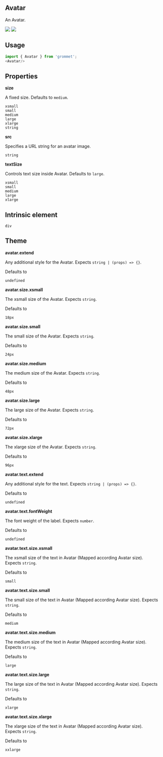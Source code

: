 ## Avatar
An Avatar.

[![](https://cdn-images-1.medium.com/fit/c/120/120/1*TD1P0HtIH9zF0UEH28zYtw.png)](https://storybook.grommet.io/?selectedKind=Avatar&full=0&addons=0&stories=1&panelRight=0) [![](https://codesandbox.io/static/img/play-codesandbox.svg)](https://codesandbox.io/s/github/grommet/grommet-sandbox?initialpath=/avatar&module=%2Fsrc%2FAvatar.js)
## Usage

```javascript
import { Avatar } from 'grommet';
<Avatar/>
```

## Properties

**size**

A fixed size. Defaults to `medium`.

```
xsmall
small
medium
large
xlarge
string
```

**src**

Specifies a URL string for an avatar image.

```
string
```

**textSize**

Controls text size inside Avatar. Defaults to `large`.

```
xsmall
small
medium
large
xlarge
```
  
## Intrinsic element

```
div
```
## Theme
  
**avatar.extend**

Any additional style for the Avatar. Expects `string | (props) => {}`.

Defaults to

```
undefined
```

**avatar.size.xsmall**

The xsmall size of the Avatar. Expects `string`.

Defaults to

```
18px
```

**avatar.size.small**

The small size of the Avatar. Expects `string`.

Defaults to

```
24px
```

**avatar.size.medium**

The medium size of the Avatar. Expects `string`.

Defaults to

```
48px
```

**avatar.size.large**

The large size of the Avatar. Expects `string`.

Defaults to

```
72px
```

**avatar.size.xlarge**

The xlarge size of the Avatar. Expects `string`.

Defaults to

```
96px
```

**avatar.text.extend**

Any additional style for the text. Expects `string | (props) => {}`.

Defaults to

```
undefined
```

**avatar.text.fontWeight**

The font weight of the label. Expects `number`.

Defaults to

```
undefined
```

**avatar.text.size.xsmall**

The xsmall size of the text in Avatar (Mapped according Avatar size). Expects `string`.

Defaults to

```
small
```

**avatar.text.size.small**

The small size of the text in Avatar (Mapped according Avatar size). Expects `string`.

Defaults to

```
medium
```

**avatar.text.size.medium**

The medium size of the text in Avatar (Mapped according Avatar size). Expects `string`.

Defaults to

```
large
```

**avatar.text.size.large**

The large size of the text in Avatar (Mapped according Avatar size). Expects `string`.

Defaults to

```
xlarge
```

**avatar.text.size.xlarge**

The xlarge size of the text in Avatar (Mapped according Avatar size). Expects `string`.

Defaults to

```
xxlarge
```
